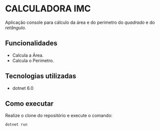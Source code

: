 # CALCULADORA IMC

Aplicação console para cálculo da área e do perimetro do *quadrado* e do *retângulo*.

## Funcionalidades

- Calcula a Área.
- Calcula o Perimetro.

## Tecnologias utilizadas
 
- dotnet 6.0

## Como executar
 Realize o clone do repositório e execute o comando:
 
 ```
 dotnet run 
 ```